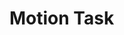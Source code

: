 # Motion Task

<x-prologue hidden image="recruiting-website-motion" command="bash -c 'cp /usr/src/app/{*.py,*.png,*.ttf} /data/ && echo Initialized files.'" />

## Introduction

In this task you are supposed to help the Nao robot kick the ball as close to the target position as possible. To simplify this task, we will work in 2-dimensions and you can only control the robots right leg. Everything else is fixed in position. For defining a kick motion, you should set the angles for the three parts of the Nao leg (thigh, tibia and foot).

Note that every joint has a minimum and maximum angle.

## Keyframes

A motion is defined by a list of keyframes. Each keyframe contains the target angles (in radians) of the thigh, tibia and foot joints as well as the duration in which the keyframe should be executed.
The position of the three joints and the neutral angles can be seen in the picture below.

![](joint_angles.png)

## Your task

In order to familiarise you with the concept of keyframes, your first task is to find keyframes by trying out different values. The text editor below already contains a list of 5 keyframes. When you press the "Generate animation button", you will see how these keyframes make the Nao robot move.

Now, it is your turn to tell the Nao how to move. Change the angle and duration values in the keyframes, delete keyframes, or add new ones. And don't forget to regularly try out your code by pressing "Save" and then "Generate animation".

Remember that the ultimate goal is to kick the ball as close to the target as possible, so try to generate motions that resemble a kick.

<x-text-editor file="/data/generate_keyframes.py" mode="python" />

<x-button image="recruiting-website-motion" command="python generate_animation.py" label="Generate animation" working-directory="/data" />

<x-image-viewer file="/data/animation.webp" mime="image/webp" />

## Kinematic Chain

In the following sections, we explore how [end effector](https://en.wikipedia.org/wiki/Robot_end_effector) positions and joint angles can be computed with [kinematic chains](https://en.wikipedia.org/wiki/Kinematic_chain). A kinematic chain is a mathematical model of how joints are connected together. It allows to calculate the position of the end effector from joint angles (forward kinematics) or joint angles from the position of the end effector (inverse kinematics).

### Forward Kinematics

With the so called [forward kinematics](https://en.wikipedia.org/wiki/Forward_kinematics) one can calculate the position of the end effector from the set of involved joint angles. Just from common sense it is obvious that such a calculation is possible because the position in space is exactly defined when given all joint angles. Since we want to control the robot's leg, we need a model of the leg first. Recall the leg structure that we introduced earlier:

![](kinematic_chain.png)

The kinematic chain is constructed starting at the hip of the robot where the leg is mounted. In our case, this is the position of the hip joint or `position_0`. For calculating `position_1` at the end of the thigh with the length `length_1` and angle `theta_1`:

```python
theta_1_with_offset = theta_1 - math.radians(45)

position_1 = Vec2d(
    position_0.x + math.cos(theta_1_with_offset) * length_1,
    position_0.y + math.sin(theta_1_with_offset) * length_1,
)
```

The end position of the tibia (`position_2`) is rotated by `theta_2` around `position_1` and translated by `length_2`. Since the zero angle depends on `theta_1`, it is added to `theta_2` (rotating the hip joint also rotates the end effector of our kinematic chain):

```python
theta_2_with_offset = theta_1_with_offset + theta_2 - math.radians(90)

position_2 = Vec2d(
    position_1.x + math.cos(theta_2_with_offset) * length_2,
    position_1.y + math.sin(theta_2_with_offset) * length_2,
)
```

Lastly, the end position of the foot span (`position_3`) is rotated by `theta_3` around `position_2` and translated by `length_3`. Again, the previous rotation `theta_2` is added to `theta_3`:

```python
theta_3_with_offset = theta_2_with_offset + theta_3 + math.radians(111.61)

position_3 = Vec2d(
    position_2.x + math.cos(theta_3_with_offset) * length_3,
    position_2.y + math.sin(theta_3_with_offset) * length_3,
)
```

When combining all calculations together, we can now calculate all positions and rotations of the joints given the joint angles. In the following code, the forward kinematics calculations are defined in the function `forward_kinematics()`. This function takes as arguments the initial position `position_0`, all joint angles `theta_*`, and all segment lengths `length_*`. It returns all joint positions and the rotation of the end effector, i.e. `rotation_3` (at `position_3`):

<x-text-editor file="/data/forward_kinematics.py" mode="python" />

You can execute the above code by saving it and then clicking the "Apply Forward Kinematics" button. Feel free to change the code (e.g. the angles `theta_*`).

<x-button image="recruiting-website-motion" command="python forward_kinematics.py" label="Apply forward kinematics" working-directory="/data" />

The output shows a visualization of the calculated joint positions with the help of the forward kinematics:

<x-image-viewer file="/data/forward_kinematics.png" mime="image/png" />

We can see that the forward kinematics are an easy way to calculate the end effector position and rotation given all joint angles and segment lengths. In the next section, we will use inverse kinematics to calculate the joint angles from a given end effector position and rotation.

### Inverse Kinematics

[Inverse kinematics](https://en.wikipedia.org/wiki/Inverse_kinematics) describe the inverse transform of the above described forward kinematics. In other words, when given a desired position and rotation of an end effector, one can obtain the joint angles necessary to reach this position from the inverse kinematics. One could use the forward kinematics to form an equation system for finding the joint angles (forward kinematics: *joint angles* -> *position*, inverse kinematics: *position* -> *joint angles*).

In contrast to the forward kinematics such a solution does not always exist and even if it exists, it can be ambiguous. In our example, we may have one of three possible cases: 1. *no solution* (impossible to reach that position), 2. *one solution* (only one set of joint angles reach the position), 3. *two solutions* (position is reachable with two sets of joint angles). As a more understandable example, consider holding your hand in fixed position in front of your head. You will find that there exist an infinite amount of different arm angles to achieve this, i.e. there exist infinite solutions for possible joint angles.

Calculating the inverse kinematics can be performed in many possible ways. In special cases, the inverse kinematics can be calculated analytically. But solving more complex forward kinematics may require numerical methods. In our example, we will calculate the inverse kinematics analytically and step-by-step to understand the concepts. Again, this is the kinematic chain used in the following sections:

![](kinematic_chain.png)

Given an end effector position `position_3` and rotation `rotation_3` we will now calculate the required joint angles to reach the position. The calculation is divided into two parts: First, calculating the position `position_2`  and then calculating the remaining angles `theta_3`, `theta_2`, and `theta_1`. Since we start with the position of the end effector and rotation, the `position_2` is simply the vector from `position_3` rotated by `rotation_3` with length `length_3` (the vector is subtracted to point in the other direction, i.e. to `position_2`):

```python
position_2 = Vec2d(
    position_3.x - math.cos(rotation_3) * length_3,
    position_3.y - math.sin(rotation_3) * length_3,
)
```

This achieves the first step of our calculation. The second step is to calculate the joint angles. As mentioned earlier, we might either not reach the end effector position (because the leg is simply too short), or the joint angles may be ambiguous. In the inverse kinematics calculation, we know the hip joint position `position_0` which means we can calculate the euclidian distance between `position_0` and `position_2`. We consider three cases:

1. Distance between `position_0` and `position_2` is *larger* than `length_1 + length_2`.
2. Distance between `position_0` and `position_2` is *equal* to `length_1 + length_2`.
3. Distance between `position_0` and `position_2` is *smaller* than `length_1 + length_2`.

In case 1 there exists no solution (leg is too short), case 2 yields one exact solution of joint angles (non-ambiguous), and case 3 creates two possible sets of joint angles (ambiguous).

Let's begin with **case 1 (leg too short)**: In this case the inverse kinematics does not have any solution. There does not exist any set of joint angles reaching the given end effector position and rotation.

In **case 2 (non-ambiguous)** the leg is fully stretched (no rotation change in knee joint, i.e. `90°` when including angle offsets):

```python
theta_2 = 0
theta_2_with_offset = theta_2 + math.radians(90)
```

`theta_1` is calculated as the angle between `-45°` (angle offset) and the distance vector of `position_0` to `position_2`:

```python
theta_1 = math.atan((position_2.y - position_0.y) /
                    (position_2.x - position_0.x))
theta_1_with_offset = theta_1 + math.radians(45)
```

The ankle joint must rotate to the final rotation `rotation_3` which means it is the remaining angle `theta_3` (since `theta_2` is zero, it can be omitted):

```python
theta_3 = rotation_3 - theta_1 - theta_2
theta_3_with_offset = theta_3 - math.radians(111.61)
```

The inverse kinematics for case 2 yields the joint angles `theta_*_with_offset`.

For **case 3 (ambiguous)** the inverse kinematics has two possible positions for the knee joint because the leg is longer than the distance between `position_0` and `position_2`. We are interested in the angles of the joints and already know the lengths between the joints. With the [law of cosines](https://en.wikipedia.org/wiki/Law_of_cosines) we can interpret the two solutions for the inverse kinematics as two triangles:

![](inverse_kinematic_ambiguous_triangle.png)

Assume that the point *A* is `position_0`, *C* and *C'* are the two solutions for `position_1`, and *B* is `position_2`. Then α corresponds to `theta_1`, γ corresponds to `theta_2`, and β corresponds to `theta_3` (they are not the same because of angle and rotation offsets). The lengths `a` and `b` are thigh and tibia length (`0.2m`), `c` is the distance between `position_0` and `position_2`.

First, the rotation of the distance vector of `position_0` to `position_2` is calculated (as before but we don't need the angle offset):

```python
theta_1_1 = math.atan((position_2.y - position_0.y) /
                      (position_2.x - position_0.x))
```

This angle represents the rotation of the `c` line in the triangle above. The angle α is calculated with:

```python
theta_1_2 = math.acos(
    (distance_0_to_2 ** 2 + length_1 ** 2 - length_2 ** 2) /
    (2 * distance_0_to_2 * length_1),
)
```

The resulting angles for both joint angle solutions are calculated by substracting or adding α to the rotation of the distance vector:

```python
 first_theta_1 = theta_1_1 - theta_1_2
second_theta_1 = theta_1_1 + theta_1_2
 first_theta_1_with_offset =  first_theta_1 + math.radians(45)
second_theta_1_with_offset = second_theta_1 + math.radians(45)
```

The next step is to calculate the angle γ with the same approach:

```python
theta_2 = math.acos(
    (length_1 ** 2 + length_2 ** 2 - distance_0_to_2 ** 2) /
    (2 * length_1 * length_2),
)
```

The angle γ measures between the thigh and tibia but is rotated by `180°` and again substracted or added:

```python
 first_theta_2 = math.pi - theta_2_1
second_theta_2 = theta_2_1 - math.pi
 first_theta_2_with_offset =  first_theta_2 + math.radians(90)
second_theta_2_with_offset = second_theta_2 + math.radians(90)
```

The third angle `theta_3` can be calculated by substracting `theta_1` and `theta_2` from `rotation_3` because the sum of all three angles must result in the rotation of the end effector:

```python
 first_theta_3 = rotation_3 -  first_theta_1 -  first_theta_2
second_theta_3 = rotation_3 - second_theta_1 - second_theta_2
 first_theta_3_with_offset =  first_theta_3 - math.radians(111.61)
second_theta_3_with_offset = second_theta_3 - math.radians(111.61)
```

At this point, all required calculations for the inverse kinematics are finished which allow calculating the required joint angles for reaching the end effector position and rotation. The following code contains the inverse kinematics calculations in the function `inverse_kinematics()`. This function takes as arguments the initial position `position_0`, the end effector position `position_3` and rotation `rotation_3`, and all segment lengths `length_*`. It returns the joint angles, i.e. `theta_*`:

<x-text-editor file="/data/inverse_kinematics.py" mode="python" />

You can execute the above code by saving it and then clicking the "Apply Inverse Kinematics" button. Feel free to change for example the end effector position `position_3` and rotation `rotation_3`.

<x-button image="recruiting-website-motion" command="python inverse_kinematics.py" label="Apply inverse kinematics" working-directory="/data" />

The output shows a visualization of the joints when moved to their calculated angles with the help of the inverse kinematics:

<x-image-viewer file="/data/inverse_kinematics.png" mime="image/png" />

Inverse kinematics allow to calculate the joint angles from the end effector position and rotation. Not all kinematic chains in the real world are as easily computable as our example. Often they cannot be solved analytically but require numerical methods. In the next section we will use the inverse kinematics to calculate the joint angles of our example NAO robot and try to kick the ball at the correct position.
